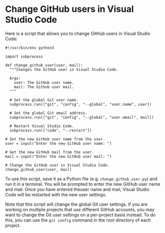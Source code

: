 # Change GitHub users in Visual Studio Code
Here is a script that allows you to change GitHub users in Visual Studio Code:

```
#!/usr/bin/env python3

import subprocess

def change_github_user(user, mail):
  """Changes the GitHub user in Visual Studio Code.

  Args:
    user: The GitHub user name.
    mail: The Github user mail. 
  """

  # Set the global Git user name.
  subprocess.run(["git", "config", "--global", "user.name", user])

  # Set the global Git email address.
  subprocess.run(["git", "config", "--global", "user.email", mail])

  # Restart Visual Studio Code.
  subprocess.run(["code", "--restart"])

# Get the new GitHub user name from the user.
user = input("Enter the new GitHub user name: ")

# Get the new GitHub mail from the user.
mail = input("Enter the new GitHub user mail: ")

# Change the GitHub user in Visual Studio Code.
change_github_user(user, mail)
```


To use this script, save it as a Python file (e.g. `change_github_user.py`) and run it in a terminal. You will be prompted to enter the new GitHub user name and mail. Once you have entered theuser name and mail, Visual Studio Code will be restarted with the new user settings.

Note that this script will change the global Git user settings. If you are working on multiple projects that use different GitHub accounts, you may want to change the Git user settings on a per-project basis instead. To do this, you can use the `git config` command in the root directory of each project.
